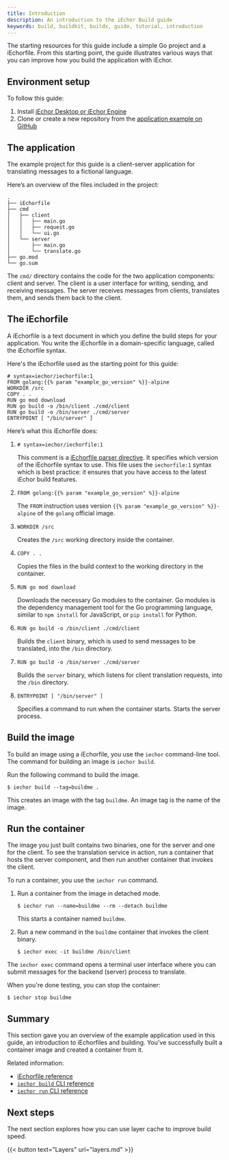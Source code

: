 ```yaml
---
title: Introduction
description: An introduction to the iEchor Build guide
keywords: build, buildkit, buildx, guide, tutorial, introduction
---
```


The starting resources for this guide include a simple Go project and a
iEchorfile. From this starting point, the guide illustrates various ways that
you can improve how you build the application with iEchor.

## Environment setup

To follow this guide:

1. Install [iEchor Desktop or iEchor Engine](../../get-iechor.md)
2. Clone or create a new repository from the
   [application example on GitHub](https://github.com/iechorsamples/buildme)

## The application

The example project for this guide is a client-server application for
translating messages to a fictional language.

Here’s an overview of the files included in the project:

```text
.
├── iEchorfile
├── cmd
│   ├── client
│   │   ├── main.go
│   │   ├── request.go
│   │   └── ui.go
│   └── server
│       ├── main.go
│       └── translate.go
├── go.mod
└── go.sum
```

The `cmd/` directory contains the code for the two application components:
client and server. The client is a user interface for writing, sending, and
receiving messages. The server receives messages from clients, translates them,
and sends them back to the client.

## The iEchorfile

A iEchorfile is a text document in which you define the build steps for your
application. You write the iEchorfile in a domain-specific language, called the
iEchorfile syntax.

Here's the iEchorfile used as the starting point for this guide:

```iechorfile
# syntax=iechor/iechorfile:1
FROM golang:{{% param "example_go_version" %}}-alpine
WORKDIR /src
COPY . .
RUN go mod download
RUN go build -o /bin/client ./cmd/client
RUN go build -o /bin/server ./cmd/server
ENTRYPOINT [ "/bin/server" ]
```

Here’s what this iEchorfile does:

1. `# syntax=iechor/iechorfile:1`

   This comment is a
   [iEchorfile parser directive](../../reference/iechorfile.md#parser-directives).
   It specifies which version of the iEchorfile syntax to use. This file uses
   the `iechorfile:1` syntax which is best practice: it ensures that you have
   access to the latest iEchor build features.

2. `FROM golang:{{% param "example_go_version" %}}-alpine`

   The `FROM` instruction uses version `{{% param "example_go_version" %}}-alpine` of the `golang` official image.

3. `WORKDIR /src`

   Creates the `/src` working directory inside the container.

4. `COPY . .`

   Copies the files in the build context to the working directory in the
   container.

5. `RUN go mod download`

   Downloads the necessary Go modules to the container. Go modules is the
   dependency management tool for the Go programming language, similar to
   `npm install` for JavaScript, or `pip install` for Python.

6. `RUN go build -o /bin/client ./cmd/client`

   Builds the `client` binary, which is used to send messages to be translated, into the
   `/bin` directory.

7. `RUN go build -o /bin/server ./cmd/server`

   Builds the `server` binary, which listens for client translation requests,
   into the `/bin` directory.

8. `ENTRYPOINT [ "/bin/server" ]`

   Specifies a command to run when the container starts. Starts the server
   process.

## Build the image

To build an image using a iEchorfile, you use the `iechor` command-line tool.
The command for building an image is `iechor build`.

Run the following command to build the image.

```console
$ iechor build --tag=buildme .
```

This creates an image with the tag `buildme`. An image tag is the name of the
image.

## Run the container

The image you just built contains two binaries, one for the server and one for
the client. To see the translation service in action, run a container that hosts
the server component, and then run another container that invokes the client.

To run a container, you use the `iechor run` command.

1. Run a container from the image in detached mode.

   ```console
   $ iechor run --name=buildme --rm --detach buildme
   ```

   This starts a container named `buildme`.

2. Run a new command in the `buildme` container that invokes the client binary.

   ```console
   $ iechor exec -it buildme /bin/client
   ```

The `iechor exec` command opens a terminal user interface where you can submit
messages for the backend (server) process to translate.

When you're done testing, you can stop the container:

```console
$ iechor stop buildme
```

## Summary

This section gave you an overview of the example application used in this guide,
an introduction to iEchorfiles and building. You've successfully built a
container image and created a container from it.

Related information:

- [iEchorfile reference](../../reference/iechorfile.md)
- [`iechor build` CLI reference](../../reference/cli/iechor/image/build.md)
- [`iechor run` CLI reference](../../reference/cli/iechor/container/run.md)

## Next steps

The next section explores how you can use layer cache to improve build speed.

{{< button text="Layers" url="layers.md" >}}
